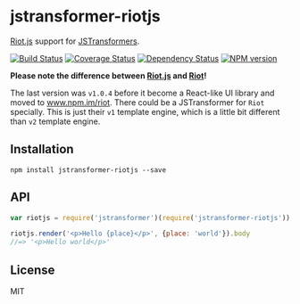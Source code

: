 # jstransformer-riotjs

[Riot.js](https://github.com/riot/riot/tree/30f1dc8c8f216b2784dd332823716a888841325c) support for [JSTransformers](http://github.com/jstransformers).

[![Build Status](https://img.shields.io/travis/jstransformers/jstransformer-riotjs/master.svg)](https://travis-ci.org/jstransformers/jstransformer-riotjs)
[![Coverage Status](https://img.shields.io/codecov/c/github/jstransformers/jstransformer-riotjs/master.svg)](https://codecov.io/gh/jstransformers/jstransformer-riotjs)
[![Dependency Status](https://img.shields.io/david/jstransformers/jstransformer-riotjs/master.svg)](http://david-dm.org/jstransformers/jstransformer-riotjs)
[![NPM version](https://img.shields.io/npm/v/jstransformer-riotjs.svg)](https://www.npmjs.org/package/jstransformer-riotjs)

**Please note the difference between [Riot.js](https://github.com/riot/riot/tree/30f1dc8c8f216b2784dd332823716a888841325c) and [Riot](https://github.com/riot/riot)!**

The last version was `v1.0.4` before it become a React-like UI library and moved to www.npm.im/riot. There could be a JSTransformer for `Riot` specially. This is just their `v1` template engine, which is a little bit different than `v2` template engine.

## Installation

    npm install jstransformer-riotjs --save


## API

```js
var riotjs = require('jstransformer')(require('jstransformer-riotjs'));

riotjs.render('<p>Hello {place}</p>', {place: 'world'}).body
//=> '<p>Hello world</p>'
```

## License

MIT
